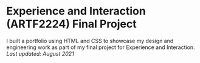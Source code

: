 # Experience and Interaction (ARTF2224) Final Project
I built a portfolio using HTML and CSS to showcase my design and engineering work as part of my final project for Experience and Interaction.
*Last updated: August 2021*
